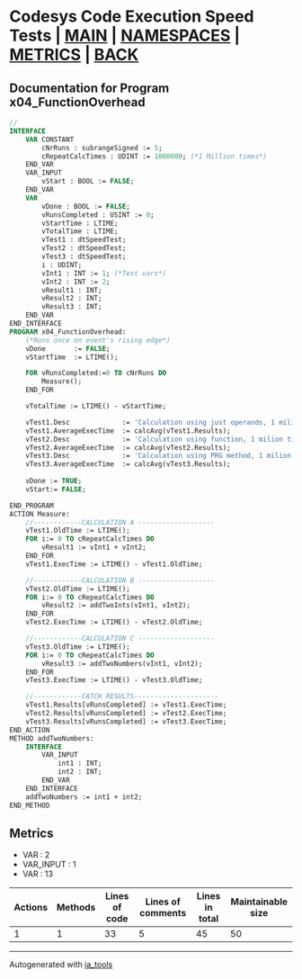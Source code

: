 # Codesys Code Execution Speed Tests | [MAIN] | [NAMESPACES] | [METRICS] | [BACK]  

## Documentation for Program x04_FunctionOverhead  

```pascal
//  
INTERFACE
    VAR CONSTANT
        cNrRuns : subrangeSigned := 5;
        cRepeatCalcTimes : UDINT := 1000000; (*1 Million times*)
    END_VAR
    VAR_INPUT 
        vStart : BOOL := FALSE;
    END_VAR
    VAR 
        vDone : BOOL := FALSE;
        vRunsCompleted : USINT := 0;
        vStartTime : LTIME;
        vTotalTime : LTIME;
        vTest1 : dtSpeedTest;
        vTest2 : dtSpeedTest;
        vTest3 : dtSpeedTest;
        i : UDINT;
        vInt1 : INT := 1; (*Test vars*)
        vInt2 : INT := 2;
        vResult1 : INT;
        vResult2 : INT;
        vResult3 : INT;
    END_VAR
END_INTERFACE
PROGRAM x04_FunctionOverhead:
    (*Runs once on event's rising edge*)
    vDone 		:= FALSE;
    vStartTime 	:= LTIME();

    FOR vRunsCompleted:=0 TO cNrRuns DO
    	Measure();
    END_FOR

    vTotalTime := LTIME() - vStartTime;

    vTest1.Desc				:= 'Calculation using just operands, 1 milion times';
    vTest1.AverageExecTime 	:= calcAvg(vTest1.Results);
    vTest2.Desc				:= 'Calculation using function, 1 milion times';
    vTest2.AverageExecTime 	:= calcAvg(vTest2.Results);
    vTest3.Desc				:= 'Calculation using PRG method, 1 milion times';
    vTest3.AverageExecTime 	:= calcAvg(vTest3.Results);
    	
    vDone := TRUE;
    vStart:= FALSE;

END_PROGRAM
ACTION Measure:
    //------------CALCULATION A -------------------
    vTest1.OldTime := LTIME();
    FOR i:= 0 TO cRepeatCalcTimes DO
    	vResult1 := vInt1 + vInt2;
    END_FOR
    vTest1.ExecTime := LTIME() - vTest1.OldTime;

    //------------CALCULATION B -------------------
    vTest2.OldTime := LTIME();
    FOR i:= 0 TO cRepeatCalcTimes DO
    	vResult2 := addTwoInts(vInt1, vInt2);
    END_FOR
    vTest2.ExecTime := LTIME() - vTest2.OldTime;

    //------------CALCULATION C -------------------
    vTest3.OldTime := LTIME();
    FOR i:= 0 TO cRepeatCalcTimes DO
    	vResult3 := addTwoNumbers(vInt1, vInt2);
    END_FOR
    vTest3.ExecTime := LTIME() - vTest3.OldTime;

    //------------CATCH RESULTS---------------------
    vTest1.Results[vRunsCompleted] := vTest1.ExecTime;
    vTest2.Results[vRunsCompleted] := vTest2.ExecTime;
    vTest3.Results[vRunsCompleted] := vTest3.ExecTime;
END_ACTION
METHOD addTwoNumbers:
    INTERFACE
        VAR_INPUT 
            int1 : INT;
            int2 : INT;
        END_VAR
    END_INTERFACE
    addTwoNumbers := int1 + int2;
END_METHOD
```

## Metrics  

- VAR : 2
- VAR_INPUT : 1
- VAR : 13

| Actions | Methods | Lines of code | Lines of comments | Lines in total | Maintainable size |
| ------- | ------- | ------------- | ----------------- | -------------- | ----------------- |
| 1 | 1 | 33 |5 |45 | 50 |

---
Autogenerated with [ia_tools](https://github.com/tkucic/ia_tools)  

[MAIN]: ../../../../index_st.md
[NAMESPACES]: ../../nsList_st.md
[METRICS]: ../../../metrics_st.md
[BACK]: ../nsMain_st.md
